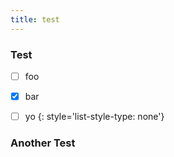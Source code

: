 ```yaml
---
title: test
---
```


### Test
- [ ] foo
- [x] bar
- [ ] yo
{: style='list-style-type: none'}


### Another Test


